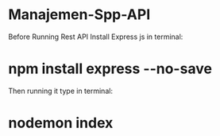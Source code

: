 ﻿# Manajemen-Spp-API
Before Running Rest API
Install Express js in terminal:
# npm install express --no-save

Then running it type in terminal:
# nodemon index
